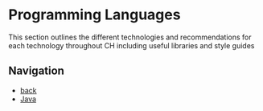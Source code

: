 # Programming Languages

This section outlines the different technologies and recommendations for each technology throughout CH including useful libraries and style guides

## Navigation

- [back](../README.md)
- [Java](java/README.md)